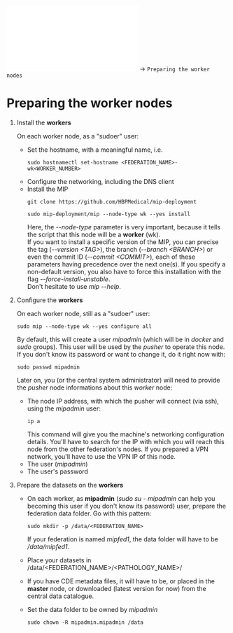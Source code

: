 ![Federated MIP Deployment](../README.md) -> `Preparing the worker nodes`

# Preparing the **worker** nodes
1. Install the **workers**

   On each worker node, as a "sudoer" user:

   * Set the hostname, with a meaningful name, i.e.
     ```
     sudo hostnamectl set-hostname <FEDERATION_NAME>-wk<WORKER_NUMBER>
     ```
   * Configure the networking, including the DNS client
   * Install the MIP
     ```
     git clone https://github.com/HBPMedical/mip-deployment
     ```
     ```
     sudo mip-deployment/mip --node-type wk --yes install
     ```
     Here, the *--node-type* parameter is very important, because it tells the script that this node will be a **worker** (wk).  
     If you want to install a specific version of the MIP, you can precise the tag (*--version \<TAG>*), the branch (*--branch \<BRANCH>*) or even the commit ID (*--commit \<COMMIT>*), each of these parameters having precedence over the next one(s). If you specify a non-default version, you also have to force this installation with the flag *--force-install-unstable*.  
     Don't hesitate to use *mip --help*.

1. Configure the **workers**

   On each worker node, still as a "sudoer" user:
   ```
   sudo mip --node-type wk --yes configure all
   ```

   By default, this will create a user *mipadmin* (which will be in *docker* and *sudo* groups). This user will be used by the *pusher* to operate this node. If you don't know its password or want to change it, do it right now with:
   ```
   sudo passwd mipadmin
   ```

   Later on, you (or the central system administrator) will need to provide the *pusher* node informations about this *worker* node:

   * The node IP address, with which the pusher will connect (via ssh), using the *mipadmin* user:
     ```
     ip a
     ```
     This command will give you the machine's networking configuration details. You'll have to search for the IP with which you will reach this node from the other federation's nodes. If you prepared a VPN network, you'll have to use the VPN IP of this node.
   * The user (*mipadmin*)
   * The user's password

1. Prepare the datasets on the **workers**

   * On each worker, as **mipadmin** (*sudo su - mipadmin* can help you becoming this user if you don't know its password) user, prepare the federation data folder. Go with this pattern:
     ```
     sudo mkdir -p /data/<FEDERATION_NAME>
     ```

     If your federation is named *mipfed1*, the data folder will have to be */data/mipfed1*.  
   * Place your datasets in /data/<FEDERATION_NAME>/<PATHOLOGY_NAME>/
   * If you have CDE metadata files, it will have to be, or placed in the **master** node, or downloaded (latest version for now) from the central data catalogue.
   * Set the data folder to be owned by *mipadmin*
     ```
     sudo chown -R mipadmin.mipadmin /data
     ```
